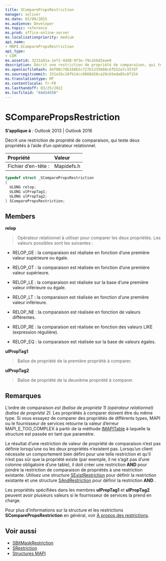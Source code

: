 ```yaml
---
title: SComparePropsRestriction
manager: soliver
ms.date: 03/09/2015
ms.audience: Developer
ms.topic: reference
ms.prod: office-online-server
ms.localizationpriority: medium
api_name:
- MAPI.SComparePropsRestriction
api_type:
- COM
ms.assetid: 3231a91a-1ef2-4dd8-9f3e-79ca56d2eae9
description: Décrit une restriction de propriété de comparaison, qui teste deux propriétés à l’aide d’un opérateur relationnel.
ms.openlocfilehash: 84f00c7db168b5c727b1335608c6fb52a7c357df
ms.sourcegitcommit: 331e2bc18fb14cc9868d28ca29cb5eda85c8f154
ms.translationtype: MT
ms.contentlocale: fr-FR
ms.lasthandoff: 03/25/2022
ms.locfileid: "64454550"
---
```

# <a name="scomparepropsrestriction"></a>SComparePropsRestriction

**S’applique à** : Outlook 2013 | Outlook 2016 
  
Décrit une restriction de propriété de comparaison, qui teste deux propriétés à l’aide d’un opérateur relationnel. 
  
|Propriété |Valeur |
|:-----|:-----|
|Fichier d’en-tête :  <br/> |Mapidefs.h  <br/> |
   
```cpp
typedef struct _SComparePropsRestriction
{
  ULONG relop;
  ULONG ulPropTag1;
  ULONG ulPropTag2;
} SComparePropsRestriction;

```

## <a name="members"></a>Members

**relop**
  
> Opérateur relationnel à utiliser pour comparer les deux propriétés. Les valeurs possibles sont les suivantes :
    
  - RELOP_GE : la comparaison est réalisée en fonction d’une première valeur supérieure ou égale.
      
  - RELOP_GT : la comparaison est réalisée en fonction d’une première valeur supérieure.
      
  - RELOP_LE : la comparaison est réalisée sur la base d’une première valeur inférieure ou égale.
      
  - RELOP_LT : la comparaison est réalisée en fonction d’une première valeur inférieure.
      
  - RELOP_NE : la comparaison est réalisée en fonction de valeurs différentes.
      
  - RELOP_RE : la comparaison est réalisée en fonction des valeurs LIKE (expression régulière).
      
  - RELOP_EQ : la comparaison est réalisée sur la base de valeurs égales.
    
**ulPropTag1**
  
> Balise de propriété de la première propriété à comparer. 
    
**ulPropTag2**
  
> Balise de propriété de la deuxième propriété à comparer.
    
## <a name="remarks"></a>Remarques

L’ordre de comparaison _est (balise de propriété 1) (opérateur relationnel) (balise de propriété 2)._ Les propriétés à comparer doivent être du même type. Si vous essayez de comparer des propriétés de différents types, MAPI ou le fournisseur de services retourne la valeur d’erreur MAPI_E_TOO_COMPLEX à partir de la méthode [IMAPITable](imapitableiunknown.md) à laquelle la structure est passée en tant que paramètre. 
  
Le résultat d’une restriction de valeur de propriété de comparaison n’est pas définie lorsqu’une ou les deux propriétés n’existent pas. Lorsqu’un client nécessite un comportement bien défini pour une telle restriction et qu’il n’est pas sûr que la propriété existe (par exemple, il ne s’agit pas d’une colonne obligatoire d’une table), il doit créer une restriction **AND** pour joindre la restriction de comparaison de propriétés à une restriction existante. Utilisez une structure [SExistRestriction](sexistrestriction.md) pour définir la restriction existante et une structure [SAndRestriction](sandrestriction.md) pour définir la restriction **AND** . 
  
Les propriétés spécifiées dans les membres **ulPropTag1** et **ulPropTag2** peuvent avoir plusieurs valeurs si le fournisseur de services la prend en charge. 
  
Pour plus d’informations sur la structure et les restrictions **SComparePropsRestriction** en général, voir [À propos des restrictions](about-restrictions.md).
  
## <a name="see-also"></a>Voir aussi

- [SBitMaskRestriction](sbitmaskrestriction.md)
- [SRestriction](srestriction.md)
- [Structures MAPI](mapi-structures.md)

